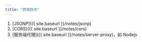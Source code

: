 ```yaml
---
title: "跨域技术"
---
```


1. [JSONP]({{ site.baseurl }}/notes/jsonp)
1. [CORS]({{ site.baseurl }}/notes/cors)
1. [服务端代理]({{ site.baseurl }}/notes/server-proxy)，如 Nodejs